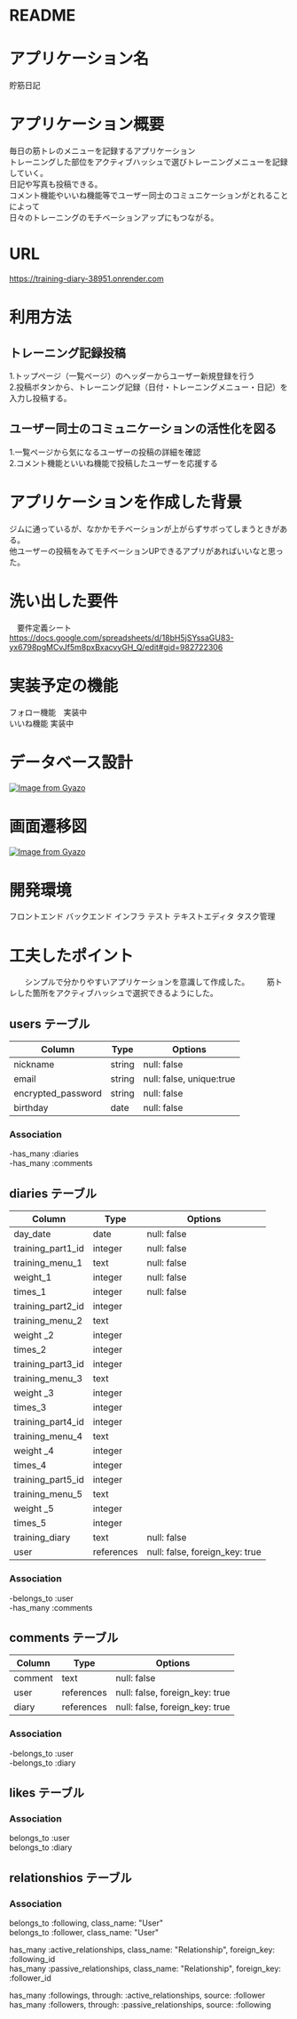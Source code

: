 # README

# アプリケーション名
貯筋日記

# アプリケーション概要
毎日の筋トレのメニューを記録するアプリケーション<br>
トレーニングした部位をアクティブハッシュで選びトレーニングメニューを記録していく。<br>
日記や写真も投稿できる。<br>
コメント機能やいいね機能等でユーザー同士のコミュニケーションがとれることによって<br>
日々のトレーニングのモチベーションアップにもつながる。<br>

# URL
https://training-diary-38951.onrender.com <br>

# 利用方法

## トレーニング記録投稿
1.トップページ（一覧ページ）のヘッダーからユーザー新規登録を行う<br>
2.投稿ボタンから、トレーニング記録（日付・トレーニングメニュー・日記）を入力し投稿する。<br>

## ユーザー同士のコミュニケーションの活性化を図る
1.一覧ページから気になるユーザーの投稿の詳細を確認<br>
2.コメント機能といいね機能で投稿したユーザーを応援する<br>

# アプリケーションを作成した背景
  ジムに通っているが、なかかモチベーションが上がらずサボってしまうときがある。<br>
  他ユーザーの投稿をみてモチベーションUPできるアプリがあればいいなと思った。<br>

# 洗い出した要件
　要件定義シート
https://docs.google.com/spreadsheets/d/18bH5jSYssaGU83-yx6798pgMCvJf5m8pxBxacvyGH_Q/edit#gid=982722306

# 実装予定の機能
  フォロー機能　実装中　<br>
  いいね機能 実装中　<br>

# データベース設計
  [![Image from Gyazo](https://i.gyazo.com/74d3f59ed624ee46047ef912fd34c175.png)](https://gyazo.com/74d3f59ed624ee46047ef912fd34c175)

# 画面遷移図
  [![Image from Gyazo](https://i.gyazo.com/783451d2c876f54508c32697ac4c746c.png)](https://gyazo.com/783451d2c876f54508c32697ac4c746c)

# 開発環境
  フロントエンド
  バックエンド
  インフラ
  テスト
  テキストエディタ
  タスク管理

  # 工夫したポイント
　　シンプルで分かりやすいアプリケーションを意識して作成した。
　　筋トレした箇所をアクティブハッシュで選択できるようにした。


## users テーブル

| Column                     | Type       | Options                  |
| ---------------------------| -----------| -------------------------|
| nickname                   | string     | null: false              |
| email                      | string     | null: false, unique:true |
| encrypted_password         | string     | null: false              |
| birthday                   | date       | null: false              |
  
### Association

-has_many :diaries<br>
-has_many :comments<br>


## diaries テーブル 

| Column                 | Type       | Options                        |
| -----------------------| -----------| -------------------------------|
| day_date               | date       | null: false                    |
| training_part1_id      | integer    | null: false                    |
| training_menu_1        | text       | null: false                    |
| weight_1               | integer    | null: false                    |
| times_1                | integer    | null: false                    |
| training_part2_id      | integer    |                                |
| training_menu_2        | text       |                                |
| weight _2              | integer    |                                |
| times_2                | integer    |                                |
| training_part3_id      | integer    |                                |
| training_menu_3        | text       |                                |
| weight _3              | integer    |                                |
| times_3                | integer    |                                |
| training_part4_id      | integer    |                                |
| training_menu_4        | text       |                                |
| weight _4              | integer    |                                |
| times_4                | integer    |                                |
| training_part5_id      | integer    |                                |
| training_menu_5        | text       |                                |
| weight _5              | integer    |                                |
| times_5                | integer    |                                |
| training_diary         | text       | null: false                    |
| user                   | references | null: false, foreign_key: true |

### Association

-belongs_to :user<br>
-has_many :comments<br>


## comments テーブル

| Column                 | Type       | Options                        |
| -----------------------| -----------| -------------------------------|
| comment                | text       | null: false                    |
| user                   | references | null: false, foreign_key: true |
| diary                  | references | null: false, foreign_key: true |

### Association

-belongs_to :user<br>
-belongs_to :diary<br>

## likes テーブル

### Association

belongs_to :user<br>
belongs_to :diary<br>

## relationshios テーブル

### Association
belongs_to :following, class_name: "User" <br>
belongs_to :follower, class_name: "User" <br>

has_many :active_relationships, class_name: "Relationship", foreign_key: :following_id <br>
has_many :passive_relationships, class_name: "Relationship", foreign_key: :follower_id <br>
 
has_many :followings, through: :active_relationships, source: :follower <br>
has_many :followers, through: :passive_relationships, source: :following <br>